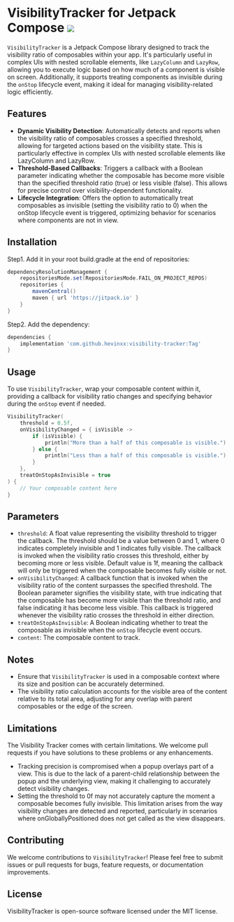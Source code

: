 # VisibilityTracker for Jetpack Compose [![](https://jitpack.io/v/hevinxx/visibility-tracker.svg)](https://jitpack.io/#hevinxx/visibility-tracker)

`VisibilityTracker` is a Jetpack Compose library designed to track the visibility ratio of composables within your app. It's particularly useful in complex UIs with nested scrollable elements, like `LazyColumn` and `LazyRow`, allowing you to execute logic based on how much of a component is visible on screen. Additionally, it supports treating components as invisible during the `onStop` lifecycle event, making it ideal for managing visibility-related logic efficiently.

## Features
- **Dynamic Visibility Detection**: Automatically detects and reports when the visibility ratio of composables crosses a specified threshold, allowing for targeted actions based on the visibility state. This is particularly effective in complex UIs with nested scrollable elements like LazyColumn and LazyRow.
- **Threshold-Based Callbacks**: Triggers a callback with a Boolean parameter indicating whether the composable has become more visible than the specified threshold ratio (true) or less visible (false). This allows for precise control over visibility-dependent functionality.
- **Lifecycle Integration**: Offers the option to automatically treat composables as invisible (setting the visibility ratio to 0) when the onStop lifecycle event is triggered, optimizing behavior for scenarios where components are not in view.

## Installation
Step1. Add it in your root build.gradle at the end of repositories:
```gradle
dependencyResolutionManagement {
    repositoriesMode.set(RepositoriesMode.FAIL_ON_PROJECT_REPOS)
    repositories {
        mavenCentral()
        maven { url 'https://jitpack.io' }
    }
}
```
Step2. Add the dependency:
```gradle
dependencies {
    implementation 'com.github.hevinxx:visibility-tracker:Tag'
}
```

## Usage
To use `VisibilityTracker`, wrap your composable content within it, providing a callback for visibility ratio changes and specifying behavior during the `onStop` event if needed.

```kotlin
VisibilityTracker(
    threshold = 0.5f,
    onVisibilityChanged = { isVisible ->
        if (isVisible) {
            println("More than a half of this composable is visible.")
        } else {
            println("Less than a half of this composable is visible.")
        }
    },
    treatOnStopAsInvisible = true
) {
    // Your composable content here
}
```

## Parameters
- `threshold`: A float value representing the visibility threshold to trigger the callback. The threshold should be a value between 0 and 1, where 0 indicates completely invisible and 1 indicates fully visible. The callback is invoked when the visibility ratio crosses this threshold, either by becoming more or less visible. Default value is 1f, meaning the callback will only be triggered when the composable becomes fully visible or not.
- `onVisibilityChanged`: A callback function that is invoked when the visibility ratio of the content surpasses the specified threshold. The Boolean parameter signifies the visibility state, with true indicating that the composable has become more visible than the threshold ratio, and false indicating it has become less visible. This callback is triggered whenever the visibility ratio crosses the threshold in either direction.
- `treatOnStopAsInvisible`: A Boolean indicating whether to treat the composable as invisible when the `onStop` lifecycle event occurs.
- `content`: The composable content to track.

## Notes
- Ensure that `VisibilityTracker` is used in a composable context where its size and position can be accurately determined.
- The visibility ratio calculation accounts for the visible area of the content relative to its total area, adjusting for any overlap with parent composables or the edge of the screen.

## Limitations
The Visibility Tracker comes with certain limitations. We welcome pull requests if you have solutions to these problems or any enhancements.
- Tracking precision is compromised when a popup overlays part of a view. This is due to the lack of a parent-child relationship between the popup and the underlying view, making it challenging to accurately detect visibility changes.
- Setting the threshold to 0f may not accurately capture the moment a composable becomes fully invisible. This limitation arises from the way visibility changes are detected and reported, particularly in scenarios where onGloballyPositioned does not get called as the view disappears.

## Contributing
We welcome contributions to `VisibilityTracker`! Please feel free to submit issues or pull requests for bugs, feature requests, or documentation improvements.

## License
VisibilityTracker is open-source software licensed under the MIT license.
